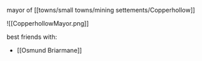 mayor of [[towns/small towns/mining settements/Copperhollow]]

![[CopperhollowMayor.png]]

best friends with:
- [[Osmund Briarmane]]